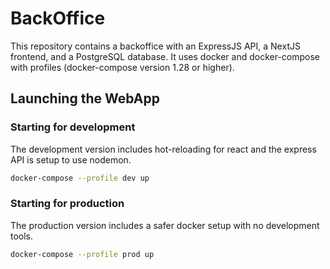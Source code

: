 # BackOffice

This repository contains a backoffice with an ExpressJS API, a NextJS frontend, and a PostgreSQL database. It uses docker and docker-compose with profiles (docker-compose version 1.28 or higher).



## Launching the WebApp

### Starting for development

The development version includes hot-reloading for react and the express API is setup to use nodemon.

```bash
docker-compose --profile dev up
```

### Starting for production

The production version includes a safer docker setup with no development tools.

```bash
docker-compose --profile prod up
```

